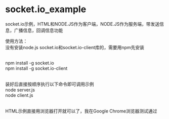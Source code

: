 # socket.io_example
socket.io示例，HTML和NODE.JS作为客户端，NODE.JS作为服务端，带发送信息，广播信息，回调信息功能

使用方法：
<br>
没有安装node.js socket.io和socket.io-client库的，需要用npm先安装
<br><br>

npm install -g socket.io
<br>
npm install -g socket.io-client
<br><br>

装好后直接按顺序执行以下命令即可调用示例
<br>
node server.js
<br>
node client.js
<br><br>

HTML示例直接用浏览器打开就可以了，我在Google Chrome浏览器测试通过

